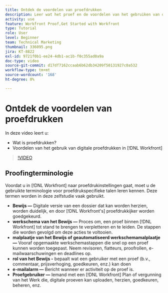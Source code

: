 ```yaml
---
title: Ontdek de voordelen van proefdrukken
description: Leer wat het proef en de voordelen van het gebruiken van digitale proef in  [!DNL  Workfront] is.
activity: use
feature: Workfront Proof,Get Started with Workfront
type: Tutorial
role: User
level: Beginner
team: Technical Marketing
thumbnail: 336095.png
jira: KT-8822
exl-id: 9721f0b1-ee24-4db1-ac1b-f0c355ad0a9a
doc-type: video
source-git-commit: d17df7162ccaab6b62db34209f50131927c0a532
workflow-type: tm+mt
source-wordcount: '168'
ht-degree: 0%

---
```


# Ontdek de voordelen van proefdrukken

In deze video leert u:

* Wat is proefdrukken?
* Voordelen van het gebruik van digitale proefdrukken in [!DNL Workfront]

>[!VIDEO](https://video.tv.adobe.com/v/336095/?quality=12&learn=on&enablevpops)

## Proofingterminologie

Voordat u in [!DNL  Workfront] naar proefdrukinstellingen gaat, moet u de gebruikte terminologie voor proefdrukspecifieke talen leren kennen. Deze termen worden in deze zelfstudie vaak gebruikt.

* **Bewijs —** Digitale versie van een dossier dat kan worden herzien, worden duidelijk, en door [!DNL Workfront's] proefdrukkijker worden goedgekeurd.
* **werkschema van het Bewijs —** Proces om, een proef binnen [!DNL Workfront] tot stand te brengen te verpletteren en te leiden. De stappen die worden gevolgd om deze acties te voltooien.
* **malplaatje van het Bewijs of geautomatiseerd werkschemamalplaatje —** Vooraf opgemaakte werkschemastappen die snel op een proef kunnen worden toegepast. Neem revisoren, fiatteurs, proofrollen, e-mailwaarschuwingen en deadlines op.
* **rol van het Bewijs -** bepaalt wat een gebruiker met een proef (b.v., commentaar, prijsverhoging, goedkeuren, enz.) kan doen
* **e-mailalarm —** Bericht wanneer er activiteit op de proef is.
* **Proefgebruiker —** Iemand met een [!DNL Workfront] Plan of vergunning van het Werk die, digitale proeven kan uploaden, herzien, goedkeuren, beheren, enz.

